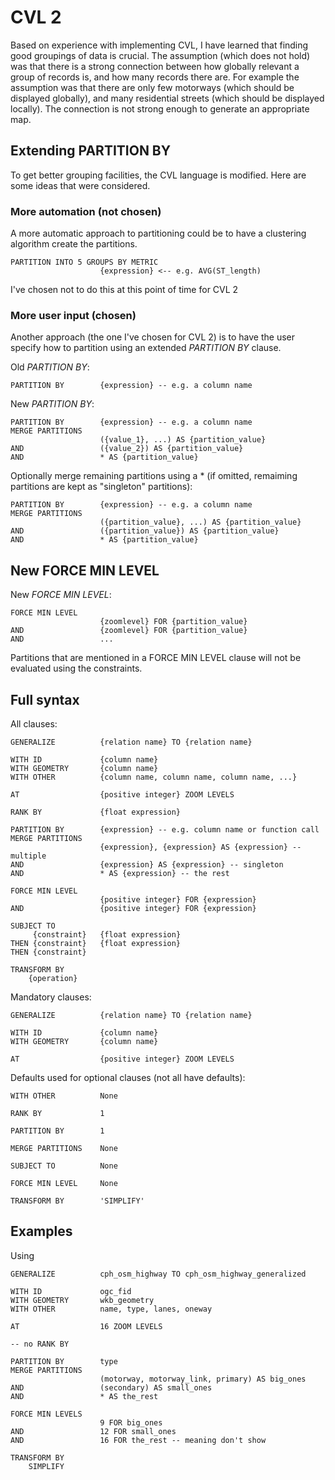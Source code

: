 # CVL 2

Based on experience with implementing CVL, I have learned that finding good groupings of data is crucial. The assumption (which does not hold) was that there is a strong connection between how globally relevant a group of records is, and how many records there are. For example the assumption was that there are only few motorways (which should be displayed globally), and many residential streets (which should be displayed locally). The connection is not strong enough to generate an appropriate map. 

## Extending PARTITION BY

To get better grouping facilities, the CVL language is modified. Here are some ideas that were considered.

### More automation (not chosen)

A more automatic approach to partitioning could be to have a clustering algorithm create the partitions.

```cvl
PARTITION INTO 5 GROUPS BY METRIC
                    {expression} <-- e.g. AVG(ST_length)
```

I've chosen not to do this at this point of time for CVL 2

### More user input (chosen)

Another approach (the one I've chosen for CVL 2) is to have the user specify how to partition using an extended *PARTITION BY* clause.

Old *PARTITION BY*:

```cvl
PARTITION BY        {expression} -- e.g. a column name
```

New *PARTITION BY*:

```cvl
PARTITION BY        {expression} -- e.g. a column name
MERGE PARTITIONS    
                    ({value_1}, ...) AS {partition_value}
AND                 ({value_2}) AS {partition_value}
AND                 * AS {partition_value}
```

Optionally merge remaining partitions using a * (if omitted, remaiming partitions are kept as "singleton" partitions):

```cvl
PARTITION BY        {expression} -- e.g. a column name
MERGE PARTITIONS    
                    ({partition_value}, ...) AS {partition_value}
AND                 ({partition_value}) AS {partition_value}
AND                 * AS {partition_value}
```

## New FORCE MIN LEVEL

New *FORCE MIN LEVEL*:

```cvl
FORCE MIN LEVEL
                    {zoomlevel} FOR {partition_value}
AND                 {zoomlevel} FOR {partition_value}                   
AND                 ...
```

Partitions that are mentioned in a FORCE MIN LEVEL clause will not be evaluated using the constraints.

## Full syntax

All clauses:

```cvl
GENERALIZE          {relation name} TO {relation name}

WITH ID             {column name}
WITH GEOMETRY       {column name}
WITH OTHER          {column name, column name, column name, ...}

AT                  {positive integer} ZOOM LEVELS

RANK BY             {float expression}

PARTITION BY        {expression} -- e.g. column name or function call
MERGE PARTITIONS    
                    {expression}, {expression} AS {expression} -- multiple
AND                 {expression} AS {expression} -- singleton
AND                 * AS {expression} -- the rest

FORCE MIN LEVEL
                    {positive integer} FOR {expression}
AND                 {positive integer} FOR {expression}

SUBJECT TO 
     {constraint}   {float expression} 
THEN {constraint}   {float expression}
THEN {constraint}

TRANSFORM BY
    {operation}
```

Mandatory clauses:

```cvl
GENERALIZE          {relation name} TO {relation name}

WITH ID             {column name}
WITH GEOMETRY       {column name}

AT                  {positive integer} ZOOM LEVELS
```

Defaults used for optional clauses (not all have defaults):

```cvl
WITH OTHER          None

RANK BY             1

PARTITION BY        1

MERGE PARTITIONS	None

SUBJECT TO			None

FORCE MIN LEVEL		None

TRANSFORM BY        'SIMPLIFY'
```

## Examples

Using 

```cvl
GENERALIZE          cph_osm_highway TO cph_osm_highway_generalized

WITH ID             ogc_fid
WITH GEOMETRY       wkb_geometry
WITH OTHER          name, type, lanes, oneway

AT                  16 ZOOM LEVELS

-- no RANK BY

PARTITION BY        type
MERGE PARTITIONS    
                    (motorway, motorway_link, primary) AS big_ones
AND                 (secondary) AS small_ones
AND                 * AS the_rest

FORCE MIN LEVELS
                    9 FOR big_ones
AND                 12 FOR small_ones
AND                 16 FOR the_rest -- meaning don't show 

TRANSFORM BY
    SIMPLIFY
```

